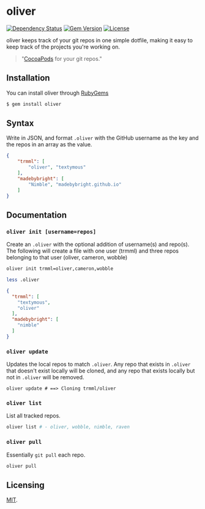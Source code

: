 oliver
======

[![Dependency Status](http://img.shields.io/gemnasium/probablyjosh/oliver.svg)](https://gemnasium.com/probablyjosh/oliver)
[![Gem Version](http://img.shields.io/gem/v/oliver.svg)](https://rubygems.org/gems/oliver)
[![License](http://img.shields.io/:license-mit-blue.svg)](http://probablyjosh.mit-license.org)

oliver keeps track of your git repos in one simple dotfile, making it easy to keep track of the projects you're working on.

> "[CocoaPods](http://cocoapods.org/) for your git repos."

Installation
------------

You can install oliver through [RubyGems](https://rubygems.org/gems/oliver)

```bash
$ gem install oliver
```

Syntax
-------

Write in JSON, and format `.oliver` with the GitHub username as the key and the repos in an array as the value.

```json
{
	"trmml": [
		"oliver", "textymous"
	],
	"madebybright": [
		"Nimble", "madebybright.github.io"
	]
}
```

Documentation
-------------

### `oliver init [username=repos]`

Create an `.oliver` with the optional addition of username(s) and repo(s). The following will create a file with one user (trmml) and three repos belonging to that user (oliver, cameron, wobble)

```bash
oliver init trmml=oliver,cameron,wobble

less .oliver
```

```json
{
  "trmml": [
    "textymous",
    "oliver"
  ],
  "madebybright": [
    "nimble"
  ]
}
```

### `oliver update`

Updates the local repos to match `.oliver`. Any repo that exists in `.oliver` that doesn't exist locally will be cloned, and any repo that exists locally but not in `.oliver` will be removed.

```
oliver update # ==> Cloning trmml/oliver
```

### `oliver list`

List all tracked repos.

```bash
oliver list # - oliver, wobble, nimble, raven
```

### `oliver pull`

Essentially `git pull` each repo.

```bash
oliver pull
```

Licensing
---------
[MIT](LICENSE).
